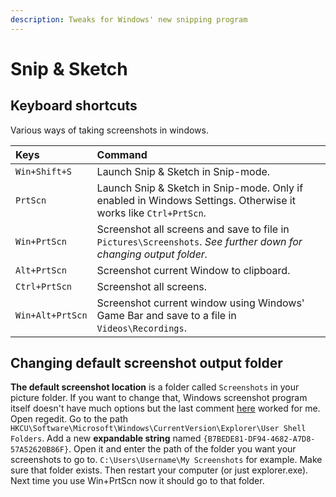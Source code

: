 ```yaml
---
description: Tweaks for Windows' new snipping program
---
```


# Snip & Sketch

## Keyboard shortcuts

Various ways of taking screenshots in windows.

| Keys | Command |
| :--- | :--- |
| `Win+Shift+S` | Launch Snip & Sketch in Snip-mode. |
| `PrtScn` | Launch Snip & Sketch in Snip-mode. Only if enabled in Windows Settings. Otherwise it works like `Ctrl+PrtScn`. |
| `Win+PrtScn` | Screenshot all screens and save to file in `Pictures\Screenshots`. _See further down for changing output folder._ |
| `Alt+PrtScn` | Screenshot current Window to clipboard. |
| `Ctrl+PrtScn` | Screenshot all screens. |
| `Win+Alt+PrtScn` | Screenshot current window using Windows' Game Bar and save to a file in `Videos\Recordings`. |

## Changing default screenshot output folder

**The default screenshot location** is a folder called `Screenshots` in your picture folder. If you want to change that, Windows screenshot program itself doesn't have much options but the last comment [here](https://www.tenforums.com/general-support/131419-screenshots-not-being-saved-usual-folder-anymore-2.html) worked for me. Open regedit. Go to the path `HKCU\Software\Microsoft\Windows\CurrentVersion\Explorer\User Shell Folders`. Add a new **expandable string** named `{B7BEDE81-DF94-4682-A7D8-57A52620B86F}`. Open it and enter the path of the folder you want your screenshots to go to. `C:\Users\Username\My Screenshots` for example. Make sure that folder exists. Then restart your computer \(or just explorer.exe\). Next time you use Win+PrtScn now it should go to that folder.

